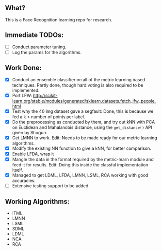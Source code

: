## What?
This is a Face Recognition learning repo for research.

## Immediate TODOs:
- [ ] Conduct parameter tuning.
- [ ] Log the params for the algorithms.

## Work Done:
- [X] Conduct an ensemble classifier on all of the metric learning based techniques.
  Partly done, though hard voting is also required to be implemented.
- [X] Port LFW: http://scikit-learn.org/stable/modules/generated/sklearn.datasets.fetch_lfw_people.html
- [X] Test why the 40 img dataset gave a segfault: Done, this is because we fed a k > number of points per label.
- [X] Do the preprocessing as conducted by them, and try out kNN with PCA on Euclidean and Mahalanobis distance, using
the `get_distance()` API given by Shogun.
- [X] Get LMNN to work.
      Edit: Needs to be made ready for our metric learning algorithms.
- [X] Modify the existing NN function to give a kNN, for better comparison.
- [X] Enable LFDA, wrap it
- [X] Mangle the data in the format required by the metric-learn module and feed it for results.
  Edit: Doing this inside the classful implementation itself.
- [X] Managed to get LDML, LFDA, LMNN, LSML, RCA working with good accuracies.
- [ ] Extensive testing support to be added.

## Working Algorithms:
- ITML
- LMNN
- LSML
- SDML
- LDML
- NCA
- RCA
